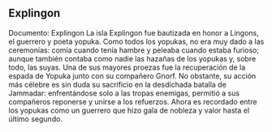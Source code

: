 ## Explingon
Documento: Explingon
La isla Explingon fue bautizada en honor a Lingons, el guerrero y poeta yopuka. Como todos los yopukas, no era muy dado a las ceremonias: comía cuando tenía hambre y peleaba cuando estaba furioso; aunque también contaba como nadie las hazañas de los yopukas y, sobre todo, las suyas.
Una de sus mayores proezas fue la recuperación de la espada de Yopuka junto con su compañero Gnorf. No obstante, su acción más célebre es sin duda su sacrificio en la desdichada batalla de Jammadar: enfrentándose solo a las tropas enemigas, permitió a sus compañeros reponerse y unirse a los refuerzos. Ahora es recordado entre los yopukas como un guerrero que hizo gala de nobleza y valor hasta el último segundo.
